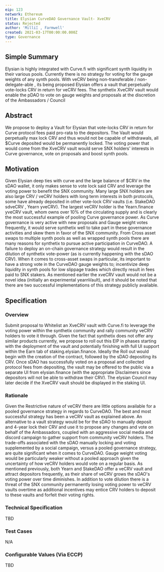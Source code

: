 ```yaml
---
eip: 123
network: Ethereum
title: Elysian CurveDAO Governance Vault- XveCRV
status: Rejected
author: 'MilliΞ , Farmwell'
created: 2021-03-17T00:00:00.000Z
type: Governance
---
```


## Simple Summary

Elysian is highly integrated with Curve.fi with significant synth liquidity in their various pools. Currently there is no strategy for voting for the gauge weights of any synth pools. With veCRV being non-transferable / non-delegate-able , its being proposed Elysian offers a vault that perpetually vote-locks CRV in return for veCRV fees. The synthetix XveCRV vault would enable the pDAO to vote on gauge weights and proposals at the discretion of the Ambassadors / Council


## Abstract

We propose to deploy a Vault for Elysian that vote-locks CRV in return for Curve protocol fees paid pro-rata to the depositors. The Vault would perpetually max lock CRV and thus would not be capable of withdrawals, all $Curve deposited would be permanently locked. The voting power that would come from the XveCRV vault would serve SNX holders' interests in Curve governance, vote on proposals and boost synth pools.  


## Motivation


Given Elysian deep ties with curve and the large balance of $CRV in the sDAO wallet, it only makes sense to vote lock said CRV and leverage the voting power to benefit the SNX community. Many large SNX holders are also large CRV / veCRV holders with long term interests in both protocols, some have already deposited in other vote-lock CRV vaults (i.e. StakeDAO sdveCRV , Yearn yveCRV). 
The largest veCRV holder is the Yearn.finance yveCRV vault, whom owns over 10% of the circulating supply and is clearly the most successful example of pooling Curve governance power. 
As Curve governance is very active with new proposals and Gauge weight votes frequently, it would serve synthetix well to take part in these governance activities and skew them in favor of the SNX community. From Cross asset swaps to multiple synth pools as well as wrapped synth pools there are many reasons for synthetix to pursue active participation in CurveDAO. A failure to deploy an on-chain governance strategy would result in the dilution of synthetix vote-power (as is currently happening with the sDAO CRV). 
When it comes to cross-asset swaps in particular, its important to have a strong vote in the CurveDAO gauge weights to; incentivize deep liquidity in synth pools for low slippage trades which directly result in fees paid to SNX stakers.
As mentioned earlier the xveCRV vault would not be a novel idea (initially an experimental yearnVault), and it should be noted that there are two successful implementations of this strategy publicly available. 


## Specification


### Overview

Submit proposal to Whitelist an XveCRV vault with Curve.fi to leverage the voting power within the synthetix community and rally community veCRV holders to vote it through. 
Given the fact that synthetix does not offer any similar products currently, we propose to roll out this EIP in phases starting with the deployment of the vault and potentially finishing with full UI support within the Earn tab of staking.elysian.finance. 
Ideally the Roll out would begin with the creation of the contract, followed by the sDAO depositing its CRV. Once sDAO has successfully voted on a proposal and collected protocol fees from depositing, the vault may be offered to the public via a separate UI from elysian.finance (with the appropriate Disclaimers since depositors will not be able to withdraw their CRV).
The elysian Council may later decide if the XveCRV vault should be displayed in the staking UI.


### Rationale

Given the Restrictive nature of veCRV there are little options available for a pooled governance strategy in regards to CurveDAO. The best and most successful strategy has been a veCRV vault as explained above. An alternative to a vault strategy would be for the sDAO to manually deposit and 4-year lock their CRV and use it to propose any changes and vote on behalf of the Ambassadors, coupled with an aggressive social media and discord campaign to gather support from community veCRV holders. 
The trade-offs associated with the sDAO manually locking and voting supplemented by a social campaign, versus a pooled governance strategy, are quite significant when it comes to CurveDAO. Gauge weight voting would be particularly weaker without a pooled approach given the uncertainty of how veCRV holders would vote on a regular basis. 
As mentioned previously, both Yearn and StakeDAO offer a veCRV vault and attract depositors frequently, as their share of veCRV grows the sDAO's voting power over time diminishes. In addition to vote dilution there is a threat of the SNX community permanently losing voting power to veCRV vaults overtime as additional incentives may entice CRV holders to deposit to these vaults and forfeit their voting rights.

### Technical Specification
TBD

### Test Cases
N/A

### Configurable Values (Via ECCP)
TBD